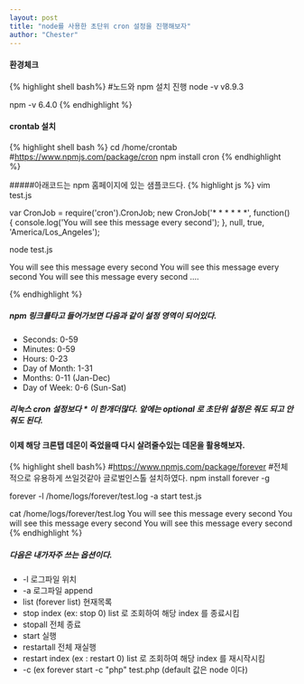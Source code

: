 ```yaml
---
layout: post
title: "node를 사용한 초단위 cron 설정을 진행해보자"
author: "Chester"
---
```


#### 환경체크
{% highlight shell bash%}
#노드와 npm 설치 진행
node -v
v8.9.3

npm -v
6.4.0
{% endhighlight %}

#### crontab 설치 
{% highlight shell bash %}
cd /home/crontab
#https://www.npmjs.com/package/cron
npm install cron
{% endhighlight %}

#####아래코드는 npm 홈페이지에 있는 샘플코드다.
{% highlight js %}
vim test.js

var CronJob = require('cron').CronJob;
new CronJob('* * * * * *', function() {
  console.log('You will see this message every second');
}, null, true, 'America/Los_Angeles');

node test.js

You will see this message every second
You will see this message every second
You will see this message every second
....

{% endhighlight %}
##### npm 링크를타고 들어가보면 다음과 같이 설정 영역이 되어있다.
- Seconds: 0-59
- Minutes: 0-59
- Hours: 0-23
- Day of Month: 1-31
- Months: 0-11 (Jan-Dec)
- Day of Week: 0-6 (Sun-Sat)

##### 리눅스 cron 설정보다 * 이 한개더많다. 앞에는 optional 로 초단위 설정은 줘도 되고 안줘도 된다.

#### 이제 해당 크론탭 데몬이 죽었을때 다시 살려줄수있는 데몬을 활용해보자.
{% highlight shell bash%}
#https://www.npmjs.com/package/forever
#전체적으로 유용하게 쓰일것같아 글로벌인스톨 설치하였다.
npm install forever -g

forever -l /home/logs/forever/test.log -a start test.js

cat /home/logs/forever/test.log
You will see this message every second
You will see this message every second
You will see this message every second
{% endhighlight %} 
##### 다음은 내가자주 쓰는 옵션이다.
- -l 로그파일 위치
- -a 로그파일 append
- list (forever list) 현재목록
- stop index (ex: stop 0) list 로 조회하여 해당 index 를 종료시킴
- stopall 전체 종료
- start 실행
- restartall 전체 재실행
- restart index (ex : restart 0) list 로 조회하여 해당 index 를 재시작시킴
- -c (ex forever start -c "php" test.php (default 값은 node 이다)

